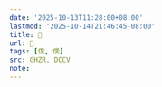 ```yaml
---
date: '2025-10-13T11:28:00+08:00'
lastmod: '2025-10-14T21:46:45-08:00'
title: 󰚽
url: 󰚽
tags: [僕, 僕]
src: GHZR, DCCV
note:
---
```

